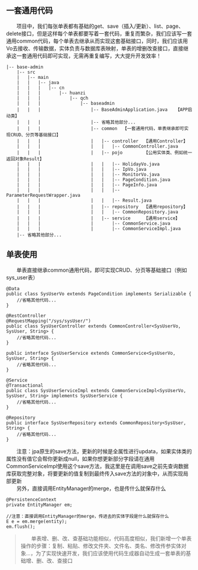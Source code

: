 ## 一套通用代码 <br/>
　　项目中，我们每张单表都有基础的get、save（插入/更新）、list、page、delete接口，但是这样每个单表都要写着一套代码，重复而繁杂，我们应该写一套通用common代码，每个单表去继承从而实现这套基础接口，同时，我们应该用Vo去接收、传输数据，实体负责与数据库表映射，单表的增删改查接口，直接继承这一套通用代码即可实现，无需再重复编写，大大提升开发效率！<br/>
```
|-- base-admin
    |-- src
    |   |-- main
    |   |   |-- java
    |   |   |   |-- cn
    |   |   |       |-- huanzi
    |   |   |           |-- qch
    |   |   |               |-- baseadmin
    |   |   |                   |-- BaseAdminApplication.java   【APP启动类】
    |   |   |                   |-- 省略其他部分...
    |   |   |                   |-- common  【一套通用代码，单表继承即可实现CRUD、分页等基础接口】
    |   |   |                   |   |-- controller  【通用Controller】
    |   |   |                   |   |   |-- CommonController.java
    |   |   |                   |   |-- pojo        【公用实体类、例如统一返回对象Result】
    |   |   |                   |   |   |-- HolidayVo.java
    |   |   |                   |   |   |-- IpVo.java
    |   |   |                   |   |   |-- MonitorVo.java
    |   |   |                   |   |   |-- PageCondition.java
    |   |   |                   |   |   |-- PageInfo.java
    |   |   |                   |   |   |-- ParameterRequestWrapper.java
    |   |   |                   |   |   |-- Result.java
    |   |   |                   |   |-- repository  【通用repository】
    |   |   |                   |   |   |-- CommonRepository.java
    |   |   |                   |   |-- service     【通用service】
    |   |   |                   |       |-- CommonService.java
    |   |   |                   |       |-- CommonServiceImpl.java
    |-- 省略其他部分...
```
## 单表使用
　　单表直接继承common通用代码，即可实现CRUD、分页等基础接口（例如sys_user表）<br/>
```
@Data
public class SysUserVo extends PageCondition implements Serializable {
    //省略其他代码...
}
```
```
@RestController
@RequestMapping("/sys/sysUser/")
public class SysUserController extends CommonController<SysUserVo, SysUser, String> {
    //省略其他代码...
}
```
```
public interface SysUserService extends CommonService<SysUserVo, SysUser, String> {
    //省略其他代码...
}

@Service
@Transactional
public class SysUserServiceImpl extends CommonServiceImpl<SysUserVo, SysUser, String> implements SysUserService {
    //省略其他代码...
}
```
```
@Repository
public interface SysUserRepository extends CommonRepository<SysUser, String> {
    //省略其他代码...
}
```
　　注意：jpa原生的save方法，更新的时候是全属性进行updata，如果实体类的属性没有值它会帮你更新成null，如果你想更新部分字段请在通用CommonServiceImpl使用这个save方法，我这里是在调用save之前先查询数据库获取完整对象，将要更新的值复制到最终传入save方法的对象中，从而实现局部更新<br/>
　　另外，直接调用EntityManager的merge，也是传什么就保存什么<br/>
```
@PersistenceContext
private EntityManager em;

//注意：直接调用EntityManager的merge，传进去的实体字段是什么就保存什么
E e = em.merge(entity);
em.flush();
```

>　　单表增、删、改、查基础功能相似，代码高度相似，我们新增一个单表操作的步骤：复制、粘贴、修改文件夹、文件名、类名、修改传参实体对象...，为了实现快速开发，我们应该使用代码生成器自动生成一套单表的基础增、删、改、查接口